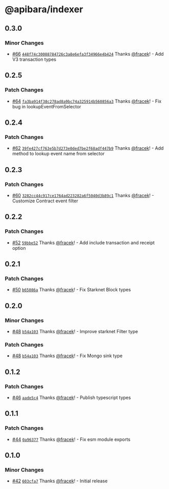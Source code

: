# @apibara/indexer

## 0.3.0

### Minor Changes

- [#66](https://github.com/apibara/typescript-sdk/pull/66) [`448f74c30088784726c3a8e6efa3f34966e4b424`](https://github.com/apibara/typescript-sdk/commit/448f74c30088784726c3a8e6efa3f34966e4b424) Thanks [@fracek](https://github.com/fracek)! - Add V3 transaction types

## 0.2.5

### Patch Changes

- [#64](https://github.com/apibara/typescript-sdk/pull/64) [`fa3ba914f38c278ad8a9bc74a325914b560856a3`](https://github.com/apibara/typescript-sdk/commit/fa3ba914f38c278ad8a9bc74a325914b560856a3) Thanks [@fracek](https://github.com/fracek)! - Fix bug in lookupEventFromSelector

## 0.2.4

### Patch Changes

- [#62](https://github.com/apibara/typescript-sdk/pull/62) [`39fe427cf763e5b7d273e0ded7be2f68adf447b9`](https://github.com/apibara/typescript-sdk/commit/39fe427cf763e5b7d273e0ded7be2f68adf447b9) Thanks [@fracek](https://github.com/fracek)! - Add method to lookup event name from selector

## 0.2.3

### Patch Changes

- [#60](https://github.com/apibara/typescript-sdk/pull/60) [`3282cc44c917ce1764ad223282a6f5040d3b89c1`](https://github.com/apibara/typescript-sdk/commit/3282cc44c917ce1764ad223282a6f5040d3b89c1) Thanks [@fracek](https://github.com/fracek)! - Customize Contract event filter

## 0.2.2

### Patch Changes

- [#52](https://github.com/apibara/typescript-sdk/pull/52) [`59bbe52`](https://github.com/apibara/typescript-sdk/commit/59bbe526c1fd2c7d7315a50df02c061f1d87f770) Thanks [@fracek](https://github.com/fracek)! - Add include transaction and receipt option

## 0.2.1

### Patch Changes

- [#50](https://github.com/apibara/typescript-sdk/pull/50) [`b65086a`](https://github.com/apibara/typescript-sdk/commit/b65086a3663d40a9c27bae1e5fb7fc0cad79581f) Thanks [@fracek](https://github.com/fracek)! - Fix Starknet Block types

## 0.2.0

### Minor Changes

- [#48](https://github.com/apibara/typescript-sdk/pull/48) [`b54a103`](https://github.com/apibara/typescript-sdk/commit/b54a103321752dccc7aba5988a2dc598b8d7dfc8) Thanks [@fracek](https://github.com/fracek)! - Improve starknet Filter type

### Patch Changes

- [#48](https://github.com/apibara/typescript-sdk/pull/48) [`b54a103`](https://github.com/apibara/typescript-sdk/commit/b54a103321752dccc7aba5988a2dc598b8d7dfc8) Thanks [@fracek](https://github.com/fracek)! - Fix Mongo sink type

## 0.1.2

### Patch Changes

- [#46](https://github.com/apibara/typescript-sdk/pull/46) [`aade5c4`](https://github.com/apibara/typescript-sdk/commit/aade5c46da8daec2e3aa7749a5a7d083cca25867) Thanks [@fracek](https://github.com/fracek)! - Publish typescript types

## 0.1.1

### Patch Changes

- [#44](https://github.com/apibara/typescript-sdk/pull/44) [`0a96377`](https://github.com/apibara/typescript-sdk/commit/0a963770459c71d21a84d56dbb9e74f4beaa7349) Thanks [@fracek](https://github.com/fracek)! - Fix esm module exports

## 0.1.0

### Minor Changes

- [#42](https://github.com/apibara/typescript-sdk/pull/42) [`603cfa7`](https://github.com/apibara/typescript-sdk/commit/603cfa72bac2c3bc0de54a3fc046555f7165ae56) Thanks [@fracek](https://github.com/fracek)! - Initial release
